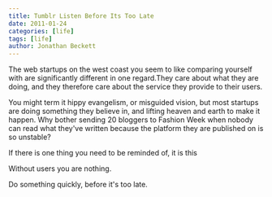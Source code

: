 ```yaml
---
title: Tumblr Listen Before Its Too Late
date: 2011-01-24
categories: [life]
tags: [life]
author: Jonathan Beckett
---
```


The web startups on the west coast you seem to like comparing yourself with are significantly different in one regard.They care about what they are doing, and they therefore care about the service they provide to their users.

You might term it hippy evangelism, or misguided vision, but most startups are doing something they believe in, and lifting heaven and earth to make it happen. Why bother sending 20 bloggers to Fashion Week when nobody can read what they've written because the platform they are published on is so unstable?

If there is one thing you need to be reminded of, it is this

Without users you are nothing.

Do something quickly, before it's too late.